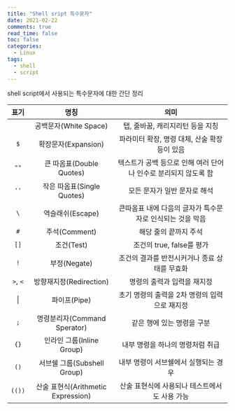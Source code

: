 ```yaml
---
title: "Shell sript 특수문자"
date: 2021-02-22
comments: true
read_time: false
toc: false
categories:
  - Linux
tags:
  - shell
  - script
---
```


shell script에서 사용되는 특수문자에 대한 간단 정리

|   표기   |                명칭                |                              의미                               |
| :------: | :--------------------------------: | :-------------------------------------------------------------: |
|   ` `    |       공백문자(White Space)        |                탭, 줄바꿈, 캐리지리턴 등을 지칭                 |
|   `$`    |        확장문자(Expansion)         |          파라미터 확장, 명령 대체, 산술 확장 등이 있음          |
|   `""`   |      큰 따옴표(Double Quotes)      | 텍스트가 공백 등으로 인해 여러 단어나 인수로 분리되지 않도록 함 |
|   `''`   |     작은 따옴표(Single Quotes)     |                  모든 문자가 일반 문자로 해석                   |
|   `\`    |          역슬래쉬(Escape)          |    큰따옴표 내에 다음의 글자가 특수문자로 인식되는 것을 막음    |
|   `#`    |           주석(Comment)            |                      해당 줄의 끝까지 주석                      |
|   `[]`   |             조건(Test)             |                    조건의 true, false를 평가                    |
|   `!`    |            부정(Negate)            |          조건의 결과를 반전시커거나 종료 상태를 무효화          |
| `>`, `<` |      방향재지정(Redirection)       |                   명령의 출력과 입력을 재지정                   |
|  &#124;  |            파이프(Pipe)            |          초기 명령의 출력을 2차 명령의 입력으로 재지정          |
|   `;`    |    명령분리자(Command Sperator)    |                   같은 행에 있는 명령을 구분                    |
|   `{}`   |     인라인 그룹(Inline Group)      |                내부 명령을 하나의 명령처럼 취급                 |
|   `()`   |    서브쉘 그룹(Subshell Group)     |              내부 명령이 서브쉘에서 실행되는 경우               |
|  `(())`  | 산술 표현식(Arithmetic Expression) |          산술 표현식에 사용되나 테스트에서도 사용 가능          |
